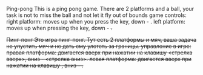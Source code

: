 Ping-pong
This is a ping pong game. There are 2 platforms and a ball, your task is not to miss the ball and not let it fly out of bounds
game controls:
right platform: moves up when you press the <up arrow> key, down - <down arrow>.
left platform: moves up when pressing the <W> key, down - <S>.

Пинг-понг
Это игра пинг-понг. Тут есть 2 платформы и мяч, ваша задача не упустить мяч и не дать ему улететь за границы.
управление в игре:
правая платформа: двигается вверх при нажатии на клавишу <стрелка вверх>, вниз - <стрелка вниз>.
левая платформа: двигается вверх при нажатии на клавишу <W>, вниз - <S>.

